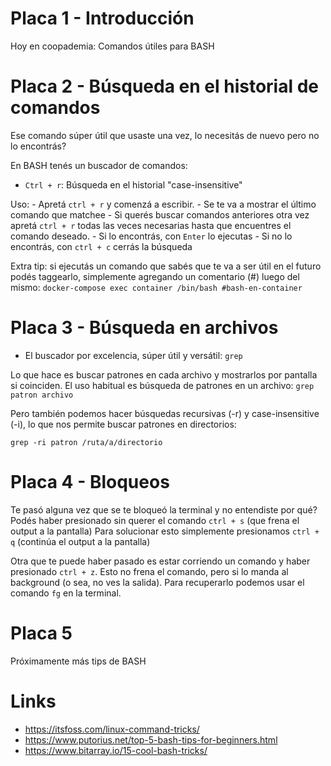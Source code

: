 # Placa 1 - Introducción
Hoy en coopademia: Comandos útiles para BASH

# Placa 2 - Búsqueda en el historial de comandos

Ese comando súper útil que usaste una vez, lo necesitás de nuevo pero no lo encontrás?

En BASH tenés un buscador de comandos:
* `Ctrl + r`: Búsqueda en el historial "case-insensitive"

Uso:
	- Apretá `ctrl + r` y comenzá a escribir.
	- Se te va a mostrar el último comando que matchee
	- Si querés buscar comandos anteriores otra vez apretá `ctrl + r` todas las veces necesarias hasta que encuentres el comando deseado.
	- Si lo encontrás, con `Enter` lo ejecutas
	- Si no lo encontrás, con `ctrl + c` cerrás la búsqueda
	
Extra tip: si ejecutás un comando que sabés que te va a ser útil en el futuro podés taggearlo, simplemente agregando un comentario (#) luego del mismo: 
		`docker-compose exec container /bin/bash #bash-en-container`

# Placa 3 - Búsqueda en archivos

* El buscador por excelencia, súper útil y versátil: `grep`

Lo que hace es buscar patrones en cada archivo y mostrarlos por pantalla si coinciden. 
El uso habitual es búsqueda de patrones en un archivo:
	`grep patron archivo`

Pero también podemos hacer búsquedas recursivas (-r) y case-insensitive (-i), lo que nos permite buscar patrones en directorios:

`grep -ri patron /ruta/a/directorio`


# Placa 4 - Bloqueos

Te pasó alguna vez que se te bloqueó la terminal y no entendiste por qué? Podés haber presionado sin querer el comando `ctrl + s` (que frena el output a la pantalla)
Para solucionar esto simplemente presionamos `ctrl + q` (continúa el output a la pantalla)

Otra que te puede haber pasado es estar corriendo un comando y haber presionado `ctrl + z`. Esto no frena el comando, pero si lo manda al background (o sea, no ves la salida).
Para recuperarlo podemos usar el comando `fg` en la terminal.


# Placa 5

Próximamente más tips de BASH

# Links


- https://itsfoss.com/linux-command-tricks/
- https://www.putorius.net/top-5-bash-tips-for-beginners.html
- https://www.bitarray.io/15-cool-bash-tricks/
